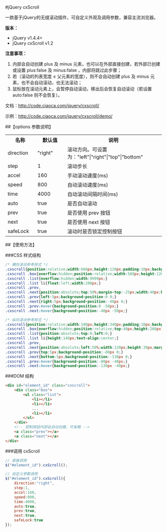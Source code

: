 #jQuery cxScroll

一款基于jQuery的无缝滚动插件，可自定义外观及调用参数，兼容主流浏览器。

**版本：**

* jQuery v1.4.4+
* jQuery cxScroll v1.2

**注意事项：**

1. 内部会自动创建 plus 及 minus 元素，也可以在外部直接创建，若外部已创建或设置 plus:false 及 minus:false ，内部将跳过此步骤；
2. 若（滚动的列表宽度 ≤ 父元素的宽度），则不会自动创建 plus 及 minus 元素，也不会自动滚动，也无法滚动；
3. 鼠标放在滚动元素上，会暂停自动滚动，移出后会恢复自动滚动（若设置 auto:false 则不会恢复）。

文档：http://code.ciaoca.com/jquery/cxscroll/

示例：http://code.ciaoca.com/jquery/cxscroll/demo/

##【options 参数说明】

<table>
    <tr>
        <th width="80">名称</th>
        <th width="80">默认值</th>
        <th>说明</th>
    </tr>
    <tr>
        <td>direction</td>
        <td>"right"</td>
        <td>滚动方向。可设置为："left"|"right"|"top"|"bottom"</td>
    </tr>
    <tr>
        <td>step</td>
        <td>1</td>
        <td>滚动步长</td>
    </tr>
    <tr>
        <td>accel</td>
        <td>160</td>
        <td>手动滚动速度(ms)</td>
    </tr>
    <tr>
        <td>speed</td>
        <td>800</td>
        <td>自动滚动速度(ms)</td>
    </tr>
    <tr>
        <td>time</td>
        <td>4000</td>
        <td>自动滚动间隔时间(ms)</td>
    </tr>
    <tr>
        <td>auto</td>
        <td>true</td>
        <td>是否自动滚动</td>
    </tr>
    <tr>
        <td>prev</td>
        <td>true</td>
        <td>是否使用 prev 按钮</td>
    </tr>
    <tr>
        <td>next</td>
        <td>true</td>
        <td>是否使用 next 按钮</td>
    </tr>
    <tr>
        <td>safeLock</td>
        <td>true</td>
        <td>滚动时是否锁定控制按钮</td>
    </tr>
</table>


##【使用方法】

###CSS 样式结构
```css
/* 横向滚动参考样式 */
.cxscroll{position:relative;width:660px;height:120px;padding:10px;background-color:#eee;}
.cxscroll .box{overflow:hidden;position:relative;width:580px;height:120px;margin:0 auto;}
.cxscroll .list{overflow:hidden;width:9999px;}
.cxscroll .list li{float:left;width:200px;}
.cxscroll .prev,
.cxscroll .next{position:absolute;top:50%;margin-top:-25px;width:40px;height:50px;background-image:url(img/control.png);background-repeat:no-repeat;font:0/0 Arial;cursor:pointer;}
.cxscroll .prev{left:5px;background-position:0 0;}
.cxscroll .next{right:5px;background-position:-40px 0;}
.cxscroll .prev:hover{background-position:0 -50px;}
.cxscroll .next:hover{background-position:-40px -50px;}

/* 纵向滚动参考样式 */
.cxscroll{position:relative;width:180px;height:340px;padding:10px;background:#eee;}
.cxscroll .box{overflow:hidden;position:relative;top:40px;height:260px;}
.cxscroll .list{position:absolute;top:0;left:0;}
.cxscroll .list li{height:140px;text-align:center;}
.cxscroll .prev,
.cxscroll .next{position:absolute;left:50%;width:120px;height:30px;margin-left:-25px;width:50px;height:40px;background-image:url(img/control.png);background-repeat:no-repeat;font:0/0 Arial;cursor:pointer;}
.cxscroll .prev{top:5px;background-position:-80px 0;}
.cxscroll .next{bottom:5px;background-position:-130px 0;}
.cxscroll .prev:hover{background-position:-80px -40px;}
.cxscroll .next:hover{background-position:-130px -40px;}
```

###DOM 结构
```html
<div id="element_id" class="cxscroll">
    <div class="box">
        <ul class="list">
            <li></li>
            <li></li>
            ...
            <li></li>
        </ul>
    </div>
    <!-- 控制按钮内部会自动创建，可省略 -->
    <a class="prev"></a>
    <a class="next"></a>
</div>
```

###调用 cxScroll
```javascript
// 直接调用
$("#element_id").cxScroll();

// 自定义参数调用
$("#element_id").cxScroll({
    direction:"right",
    step:1,
    accel:160,
    speed:800,
    time:4000,
    auto:true,
    prev:true,
    next:true,
    safeLock:true
});
```
